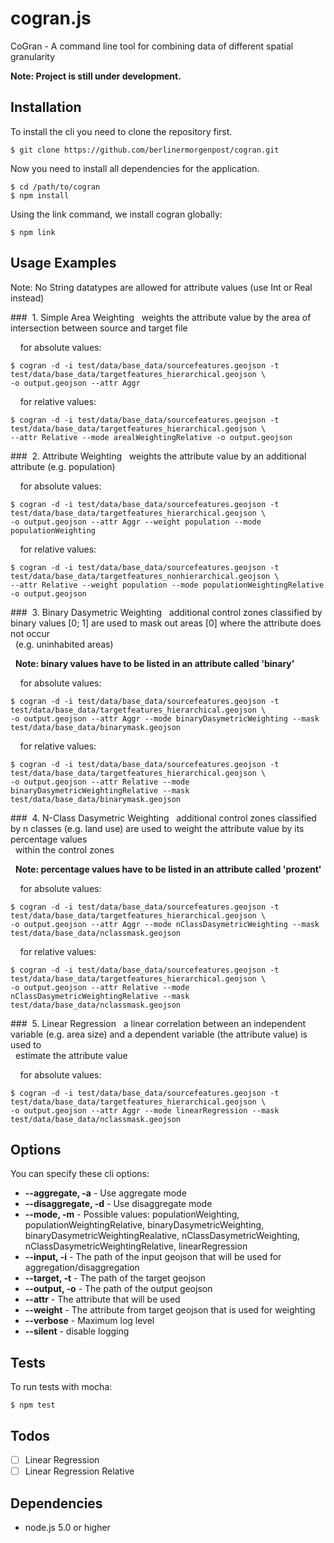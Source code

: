 # cogran.js

CoGran - A command line tool for combining data of different spatial granularity  
  
  
**Note: Project is still under development.**
  
  
## Installation

To install the cli you need to clone the repository first.

```
$ git clone https://github.com/berlinermorgenpost/cogran.git
```

Now you need to install all dependencies for the application.

```
$ cd /path/to/cogran
$ npm install
```

Using the link command, we install cogran globally:

```
$ npm link
```

## Usage Examples



Note: No String datatypes are allowed for attribute values (use Int or Real instead)


###&nbsp;  1. Simple Area Weighting
&nbsp; weights the attribute value by the area of intersection between source and target file

&nbsp;&nbsp;&nbsp; for absolute values:
```
$ cogran -d -i test/data/base_data/sourcefeatures.geojson -t test/data/base_data/targetfeatures_hierarchical.geojson \
-o output.geojson --attr Aggr
```

&nbsp;&nbsp;&nbsp; for relative values:
```
$ cogran -d -i test/data/base_data/sourcefeatures.geojson -t test/data/base_data/targetfeatures_hierarchical.geojson \
--attr Relative --mode arealWeightingRelative -o output.geojson
```

###&nbsp;  2. Attribute Weighting
&nbsp; weights the attribute value by an additional attribute (e.g. population)

&nbsp;&nbsp;&nbsp; for absolute values:
```
$ cogran -d -i test/data/base_data/sourcefeatures.geojson -t test/data/base_data/targetfeatures_hierarchical.geojson \
-o output.geojson --attr Aggr --weight population --mode populationWeighting
```

&nbsp;&nbsp;&nbsp; for relative values:
```
$ cogran -d -i test/data/base_data/sourcefeatures.geojson -t test/data/base_data/targetfeatures_nonhierarchical.geojson \
--attr Relative --weight population --mode populationWeightingRelative -o output.geojson
```

###&nbsp;  3. Binary Dasymetric Weighting
&nbsp; additional control zones classified by binary values [0; 1] are used to mask out areas [0] where the attribute does not occur  
&nbsp; (e.g. uninhabited areas)

&nbsp; **Note: binary values have to be listed in an attribute called 'binary'**

&nbsp;&nbsp;&nbsp; for absolute values:
```
$ cogran -d -i test/data/base_data/sourcefeatures.geojson -t test/data/base_data/targetfeatures_hierarchical.geojson \
-o output.geojson --attr Aggr --mode binaryDasymetricWeighting --mask test/data/base_data/binarymask.geojson
```

&nbsp;&nbsp;&nbsp; for relative values:
```
$ cogran -d -i test/data/base_data/sourcefeatures.geojson -t test/data/base_data/targetfeatures_hierarchical.geojson \
-o output.geojson --attr Relative --mode binaryDasymetricWeightingRelative --mask test/data/base_data/binarymask.geojson
```

###&nbsp;  4. N-Class Dasymetric Weighting
&nbsp; additional control zones classified by n classes (e.g. land use) are used to weight the attribute value by its percentage values  
&nbsp; within the control zones

&nbsp; **Note: percentage values have to be listed in an attribute called 'prozent'**

&nbsp;&nbsp;&nbsp; for absolute values:
```
$ cogran -d -i test/data/base_data/sourcefeatures.geojson -t test/data/base_data/targetfeatures_hierarchical.geojson \
-o output.geojson --attr Aggr --mode nClassDasymetricWeighting --mask test/data/base_data/nclassmask.geojson
```

&nbsp;&nbsp;&nbsp; for relative values:
```
$ cogran -d -i test/data/base_data/sourcefeatures.geojson -t test/data/base_data/targetfeatures_hierarchical.geojson \
-o output.geojson --attr Relative --mode nClassDasymetricWeightingRelative --mask test/data/base_data/nclassmask.geojson
```

###&nbsp;  5. Linear Regression
&nbsp; a linear correlation between an independent variable (e.g. area size) and a dependent variable (the attribute value) is used to  
&nbsp; estimate the attribute value

&nbsp;&nbsp;&nbsp; for absolute values:
```
$ cogran -d -i test/data/base_data/sourcefeatures.geojson -t test/data/base_data/targetfeatures_hierarchical.geojson \
-o output.geojson --attr Aggr --mode linearRegression --mask test/data/base_data/nclassmask.geojson
```



## Options

You can specify these cli options:

* **--aggregate, -a** - Use aggregate mode
* **--disaggregate, -d** - Use disaggregate mode
* **--mode, -m** - Possible values: populationWeighting, populationWeightingRelative, binaryDasymetricWeighting, binaryDasymetricWeightingRealative, nClassDasymetricWeighting, nClassDasymetricWeightingRelative, linearRegression
* **--input, -i** - The path of the input geojson that will be used for aggregation/disaggregation
* **--target, -t** - The path of the target geojson
* **--output, -o** - The path of the output geojson
* **--attr** - The attribute that will be used
* **--weight** - The attribute from target geojson that is used for weighting
* **--verbose** - Maximum log level
* **--silent** - disable logging


## Tests

To run tests with mocha:
```
$ npm test
```

## Todos

* [ ] Linear Regression
* [ ] Linear Regression Relative

## Dependencies

* node.js 5.0 or higher
